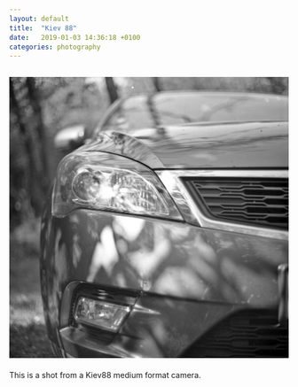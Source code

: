 ```yaml
---
layout: default
title:  "Kiev 88"
date:   2019-01-03 14:36:18 +0100
categories: photography
---
```




![Me](/img/kiev88_car.jpg)
---
This is a shot from a Kiev88 medium format camera.


